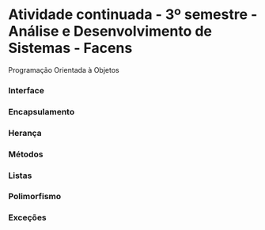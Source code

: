 # Atividade continuada - 3º semestre - Análise e Desenvolvimento de Sistemas - Facens
Programação Orientada à Objetos
### Interface
### Encapsulamento
### Herança
### Métodos
### Listas
### Polimorfismo
### Exceções 
